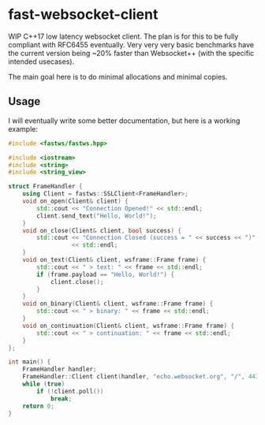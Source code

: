 # fast-websocket-client

WIP C++17 low latency websocket client. The plan is for this to be fully compliant with RFC6455 eventually. Very very very basic benchmarks have the current version being ~20% faster than Websocket++ (with the specific intended usecases).

The main goal here is to do minimal allocations and minimal copies.

## Usage
I will eventually write some better documentation, but here is a working example:
```c++
#include <fastws/fastws.hpp>

#include <iostream>
#include <string>
#include <string_view>

struct FrameHandler {
    using Client = fastws::SSLClient<FrameHandler>;
    void on_open(Client& client) {
        std::cout << "Connection Opened!" << std::endl;
        client.send_text("Hello, World!");
    }
    void on_close(Client& client, bool success) {
        std::cout << "Connection Closed (success = " << success << ")"
                  << std::endl;
    }
    void on_text(Client& client, wsframe::Frame frame) {
        std::cout << " > text: " << frame << std::endl;
        if (frame.payload == "Hello, World!") {
            client.close();
        }
    }
    void on_binary(Client& client, wsframe::Frame frame) {
        std::cout << " > binary: " << frame << std::endl;
    }
    void on_continuation(Client& client, wsframe::Frame frame) {
        std::cout << " > continuation: " << frame << std::endl;
    }
};

int main() {
    FrameHandler handler;
    FrameHandler::Client client(handler, "echo.websocket.org", "/", 443);
    while (true)
        if (!client.poll())
            break;
    return 0;
}
```